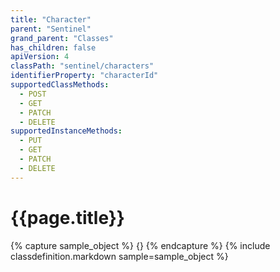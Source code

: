 ```yaml
---
title: "Character"
parent: "Sentinel"
grand_parent: "Classes"
has_children: false
apiVersion: 4
classPath: "sentinel/characters"
identifierProperty: "characterId"
supportedClassMethods:
  - POST
  - GET
  - PATCH
  - DELETE
supportedInstanceMethods:
  - PUT
  - GET
  - PATCH
  - DELETE
---
```

# {{page.title}}

{% capture sample_object %}
{}
{% endcapture %}
{% include classdefinition.markdown sample=sample_object %}